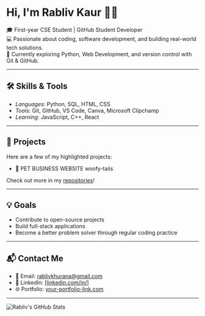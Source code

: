 
# Hi, I'm Rabliv Kaur 👩‍💻

🎓 First-year CSE Student | GitHub Student Developer  
💻 Passionate about coding, software development, and building real-world tech solutions.  
🌱 Currently exploring Python, Web Development, and version control with Git & GitHub.  

---

## 🛠 Skills & Tools
- *Languages*: Python, SQL, HTML, CSS  
- *Tools*: Git, GitHub, VS Code, Canva, Microsoft Clipchamp  
- *Learning*: JavaScript, C++, React

---

## 📌 Projects
Here are a few of my highlighted projects:
- 📱 PET BUSINESS WEBSITE woofy-tails

Check out more in my [repositories](https://github.com/rablivkaur?tab=repositories)!

---

## 💡 Goals
- Contribute to open-source projects  
- Build full-stack applications  
- Become a better problem solver through regular coding practice  

---

## 📬 Contact Me
- 📧 Email: [rablivkhurana@gmail.com](mailto:rablivkhurana@gmail.com)   
- 💼 LinkedIn: [[linkedin.com/in/](https://www.linkedin.com/in/rablivkaur?utm_source=share&utm_campaign=share_via&utm_content=profile&utm_medium=android_app)]  
- 🌐 Portfolio: [your-portfolio-link.com](https://your-portfolio-link.com)  

---

![Rabliv's GitHub Stats](https://github-readme-stats.vercel.app/api?username=rablivkaur&show_icons=true&theme=default)
<!--
**rablivkaur/rablivkaur** is a ✨ _special_ ✨ repository because its `README.md` (this file) appears on your GitHub profile.

Here are some ideas to get you started:

- 🔭 I’m currently working on ...
- 🌱 I’m currently learning ...
- 👯 I’m looking to collaborate on ...
- 🤔 I’m looking for help with ...
- 💬 Ask me about ...
- 📫 How to reach me: ...
- 😄 Pronouns: ...
- ⚡ Fun fact: ...
-->
